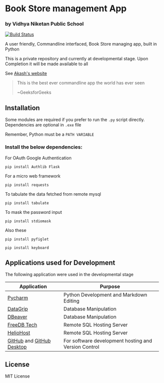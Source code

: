 # Book Store management App
### by Vidhya Niketan Public School

[![Build Status](https://travis-ci.org/joemccann/dillinger.svg?branch=master)](https://travis-ci.org/joemccann/dillinger)

A user friendly, Commandline interfaced, Book Store managing app, built in Python

This is a private repository and currently at developmental stage. 
Upon Completion it will be made available to all

See [Akash's website](https://akashshanmugaraj.wixsite.com/home) 

> This is the best ever commandline app the world has ever seen
> 
> ~GeeksforGeeks

## Installation
Some modules are required if you prefer to run the `.py` script directly. Dependencies are optional in `.exe` file

Remember, Python must be a `PATH VARIABLE`

### Install the below dependencies:

For OAuth Google Authentication
```shell
pip install Authlib Flask
```
For a micro web framework
```pip install Flask
pip install requests
```
To tabulate the data fetched from remote mysql

```
pip install tabulate
```

To mask the password input

```
pip install stdiomask
```

Also these

```
pip install pyfiglet
```

```
pip install keyboard
```

## Applications used for Development

The following application were used in the developmental stage

| Application | Purpose |
| ------ | ------ |
| [Pycharm](https://www.jetbrains.com/pycharm/) | Python Development and Markdown Editing |
| [DataGrip](https://www.jetbrains.com/datagrip/) | Database Manipulation |
| [DBeaver](https://dbeaver.io/) | Database Manipulation|
| [FreeDB Tech](https://freedb.tech/) | Remote SQL Hosting Server |
| [HelioHost](https://www.heliohost.org/) | Remote SQL Hosting Server |
| [GitHub](https://github.com/) and [GitHub Desktop](https://desktop.github.com/) | For software development hosting and Version Control |


## License

MIT License
